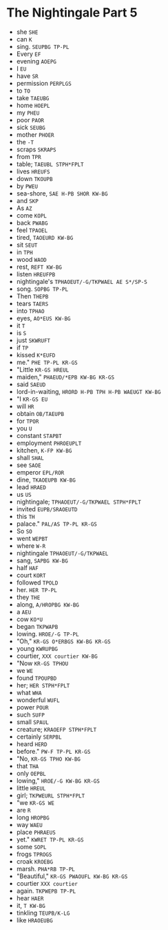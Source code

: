 # The Nightingale Part 5

* she `SHE`
* can `K`
* sing. `SEUPBG TP-PL`
* Every `EF`
* evening `AOEPG`
* I `EU`
* have `SR`
* permission `PERPLGS`
* to `TO`
* take `TAEUBG`
* home `HOEPL`
* my `PHEU`
* poor `PAOR`
* sick `SEUBG`
* mother `PHOER`
* the `-T`
* scraps `SKRAPS`
* from `TPR`
* table; `TAEUBL STPH*FPLT`
* lives `HREUFS`
* down `TKOUPB`
* by `PWEU`
* sea-shore, `SAE H-PB SHOR KW-BG`
* and `SKP`
* As `AZ`
* come `KOPL`
* back `PWABG`
* feel `TPAOEL`
* tired, `TAOEURD KW-BG`
* sit `SEUT`
* in `TPH`
* wood `WAOD`
* rest, `REFT KW-BG`
* listen `HREUFPB`
* nightingale's `TPHAOEUT/-G/TKPWAEL AE S*/SP-S`
* song. `SOPBG TP-PL`
* Then `THEPB`
* tears `TAERS`
* into `TPHAO`
* eyes, `AO*EUS KW-BG`
* it `T`
* is `S`
* just `SKWRUFT`
* if `TP`
* kissed `K*EUFD`
* me." `PHE TP-PL KR-GS`
* "Little `KR-GS HREUL`
* maiden," `PHAEUD/*EPB KW-BG KR-GS`
* said `SAEUD`
* lord-in-waiting, `HRORD H-PB TPH H-PB WAEUGT KW-BG`
* "I `KR-GS EU`
* will `HR`
* obtain `OB/TAEUPB`
* for `TPOR`
* you `U`
* constant `STAPBT`
* employment `PHROEUPLT`
* kitchen, `K-FP KW-BG`
* shall `SHAL`
* see `SAOE`
* emperor `EPL/ROR`
* dine, `TKAOEUPB KW-BG`
* lead `HRAED`
* us `US`
* nightingale; `TPHAOEUT/-G/TKPWAEL STPH*FPLT`
* invited `EUPB/SRAOEUTD`
* this `TH`
* palace." `PAL/AS TP-PL KR-GS`
* So `SO`
* went `WEPBT`
* where `W-R`
* nightingale `TPHAOEUT/-G/TKPWAEL`
* sang, `SAPBG KW-BG`
* half `HAF`
* court `KORT`
* followed `TPOLD`
* her. `HER TP-PL`
* they `THE`
* along, `A/HROPBG KW-BG`
* a `AEU`
* cow `KO*U`
* began `TKPWAPB`
* lowing. `HROE/-G TP-PL`
* "Oh," `KR-GS O*ERBGS KW-BG KR-GS`
* young `KWRUPBG`
* courtier, `XXX courtier KW-BG`
* "Now `KR-GS TPHOU`
* we `WE`
* found `TPOUPBD`
* her; `HER STPH*FPLT`
* what `WHA`
* wonderful `WUFL`
* power `POUR`
* such `SUFP`
* small `SPAUL`
* creature; `KRAOEFP STPH*FPLT`
* certainly `SERPBL`
* heard `HERD`
* before." `PW-F TP-PL KR-GS`
* "No, `KR-GS TPHO KW-BG`
* that `THA`
* only `OEPBL`
* lowing," `HROE/-G KW-BG KR-GS`
* little `HREUL`
* girl; `TKPWEURL STPH*FPLT`
* "we `KR-GS WE`
* are `R`
* long `HROPBG`
* way `WAEU`
* place `PHRAEUS`
* yet." `KWRET TP-PL KR-GS`
* some `SOPL`
* frogs `TPROGS`
* croak `KROEBG`
* marsh. `PHA*RB TP-PL`
* "Beautiful," `KR-GS PWAOUFL KW-BG KR-GS`
* courtier `XXX courtier`
* again. `TKPWEPB TP-PL`
* hear `HAER`
* it, `T KW-BG`
* tinkling `TEUPB/K-LG`
* like `HRAOEUBG`
